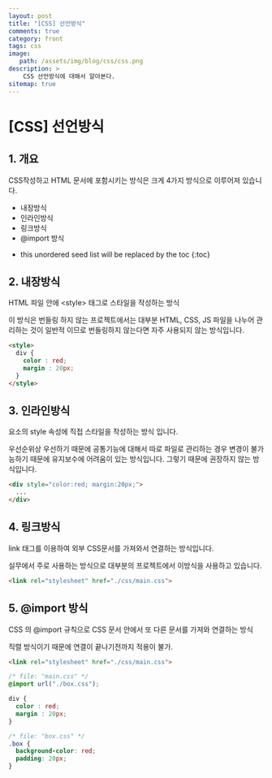 ```yaml
---
layout: post
title: "[CSS] 선언방식"
comments: true
category: front
tags: css
image: 
   path: /assets/img/blog/css/css.png
description: >
    CSS 선언방식에 대해서 알아본다. 
sitemap: true
---
```


# \[CSS\] 선언방식


## 1. 개요
CSS작성하고 HTML 문서에 포함시키는 방식은 크게 4가지 방식으로 이루어져 있습니다.

- 내장방식
- 인라인방식
- 링크방식
- @import 방식

<!--more-->

* this unordered seed list will be replaced by the toc
{:toc}

## 2. 내장방식
HTML 파일 안에 \<style\> 태그로 스타일을 작성하는 방식

이 방식은 번들링 하지 않는 프로젝트에서는 대부분 HTML, CSS, JS 파일을 나누어 관리하는 것이 일반적 이므로 번들링하지 않는다면 자주 사용되지 않는 방식입니다. 

```html
<style>
  div {
    color : red;
    margin : 20px;
  }
</style>
```


## 3. 인라인방식
요소의 style 속성에 직접 스타일을 작성하는 방식 입니다. 

우선순위상 우선하기 때문에 공통기능에 대해서 따로 파일로 관리하는 경우 변경이 불가능하기 때문에 유지보수에 어려움이 있는 방식입니다. 그렇기 때문에 권장하지 않는 방식입니다. 

```html
<div style="color:red; margin:20px;">
  ...
</div>
```

## 4. 링크방식
link 태그를 이용하여 외부 CSS문서를 가져와서 연결하는 방식입니다. 

실무에서 주로 사용하는 방식으로 대부분의 프로젝트에서 이방식을 사용하고 있습니다. 

```html
<link rel="stylesheet" href="./css/main.css">
```

## 5. @import 방식
CSS 의 @import 규칙으로 CSS 문서 안에서  또 다른 문서를 가져와 연결하는 방식

직렬 방식이기 때문에 연결이 끝나기전까지 적용이 불가.

```html
<link rel="stylesheet" href="./css/main.css">
```

```css
/* file: "main.css" */
@import url("./box.css");

div {
  color : red;
  margin : 20px;
}
```

```css
/* file: "box.css" */
.box {
  background-color: red;
  padding: 20px;
}
```
